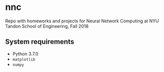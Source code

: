 # nnc
Repo with homeworks and projects for Neural Network Computing at NYU Tandon School of Engineering, Fall 2018

## System requirements
- Python 3.7.0
- `matplotlib`
- `numpy`